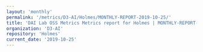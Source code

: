 ```yaml
---
layout: 'monthly'
permalink: '/metrics/D3-AI/Holmes/MONTHLY-REPORT-2019-10-25/'
title: 'DAI Lab OSS Metrics Metrics report for Holmes | MONTHLY-REPORT-2019-10-25'
organization: 'D3-AI'
repository: 'Holmes'
current_date: '2019-10-25'
---
```

